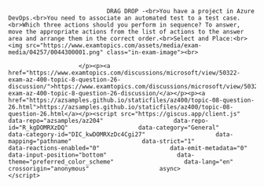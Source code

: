 <p class="card-text">
							
								DRAG DROP -<br>You have a project in Azure DevOps.<br>You need to associate an automated test to a test case.<br>Which three actions should you perform in sequence? To answer, move the appropriate actions from the list of actions to the answer area and arrange them in the correct order.<br>Select and Place:<br><img src="https://www.examtopics.com/assets/media/exam-media/04257/0044300001.png" class="in-exam-image"><br>
							
						</p><p><a href="https://www.examtopics.com/discussions/microsoft/view/50322-exam-az-400-topic-8-question-26-discussion/">https://www.examtopics.com/discussions/microsoft/view/50322-exam-az-400-topic-8-question-26-discussion/</a></p><p><a href="https://azsamples.github.io/staticfiles/az400/topic-08-question-26.html">https://azsamples.github.io/staticfiles/az400/topic-08-question-26.html</a></p><script src="https://giscus.app/client.js"                    data-repo="azsamples/az204"                    data-repo-id="R_kgDOMRXzDQ"                    data-category="General"                    data-category-id="DIC_kwDOMRXzDc4Cgi27"                    data-mapping="pathname"                    data-strict="1"                    data-reactions-enabled="0"                    data-emit-metadata="0"                    data-input-position="bottom"                    data-theme="preferred_color_scheme"                    data-lang="en"                    crossorigin="anonymous"                    async>                    </script>